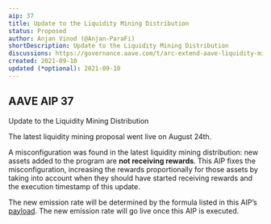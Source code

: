```yaml
---
aip: 37
title: Update to the Liquidity Mining Distribution
status: Proposed
author: Anjan Vinod (@Anjan-ParaFi)
shortDescription: Update to the Liquidity Mining Distribution
discussions: https://governance.aave.com/t/arc-extend-aave-liquidity-mining-rewards/4852/72
created: 2021-09-10
updated (*optional): 2021-09-10
---
```

## **AAVE AIP 37**

Update to the Liquidity Mining Distribution

The latest liquidity mining proposal went live on August 24th.

A misconfiguration was found in the latest liquidity mining distribution: new assets added to the program are **not receiving rewards**. This AIP fixes the misconfiguration, increasing the rewards proportionally for those assets by taking into account when they should have started receiving rewards and the execution timestamp of this update.

The new emission rate will be determined by the formula listed in this AIP’s [payload](https://etherscan.io/address/0xC5Dc99a421e3FB9d64c7B5BBb47a5e072370eDE8#code). The new emission rate will go live once this AIP is executed.
